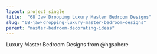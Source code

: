 ```yaml
---
layout: project_single
title:  "68 Jaw Dropping Luxury Master Bedroom Designs"
slug: "68-jaw-dropping-luxury-master-bedroom-designs"
parent: "master-bedroom-decorating-ideas"
---
```

Luxury Master Bedroom Designs from @hgsphere